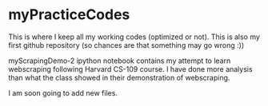 # myPracticeCodes
This is where I keep all my working codes (optimized or not). This is also my first github repository (so chances are that something may go wrong :))

myScrapingDemo-2 ipython notebook contains my attempt to learn webscraping following Harvard CS-109 course. I have done more analysis than what the class showed in their demonstration of webscraping. 


I am soon going to add new files. 

